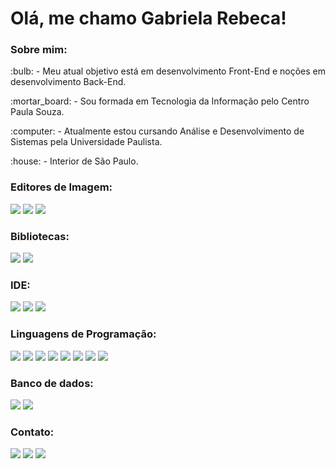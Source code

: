 <h1>Olá, me chamo Gabriela Rebeca!</h1>

<h3>Sobre mim:</h3>
<p>:bulb: - Meu atual objetivo está em desenvolvimento Front-End e noções em desenvolvimento Back-End.</p>
<p>:mortar_board: - Sou formada em Tecnologia da Informação pelo Centro Paula Souza.</p> 
<p>:computer: - Atualmente estou cursando Análise e Desenvolvimento de Sistemas pela Universidade Paulista.</p> 
<p>:house: - Interior de São Paulo.</p> 

<h3>Editores de Imagem:</h3>
<div>
<img src="https://img.shields.io/badge/Adobe%20Illustrator-FF9A00?style=for-the-badge&logo=adobe%20illustrator&logoColor=white"/> <!--Illustrator-->
<img src="https://img.shields.io/badge/Adobe%20Photoshop-31A8FF?style=for-the-badge&logo=Adobe%20Photoshop&logoColor=black"/> <!--Photoshop-->
<img src="https://img.shields.io/badge/Canva-%2300C4CC.svg?&style=for-the-badge&logo=Canva&logoColor=white"/> <!--Canva-->
</div>

<h3>Bibliotecas:</h3>
<div>
<img src="https://img.shields.io/badge/.NET-512BD4?style=for-the-badge&logo=dotnet&logoColor=white"/> <!--.NET-->
<img src="https://img.shields.io/badge/React-20232A?style=for-the-badge&logo=react&logoColor=61DAFB"/> <!--REACT-->
</div>

<h3>IDE:</h3>
<div>
<img src="https://img.shields.io/badge/VSCode-0078D4?style=for-the-badge&logo=visual%20studio%20code&logoColor=white"/> <!--Visual Studio Code-->
<img src="https://img.shields.io/badge/Visual_Studio-5C2D91?style=for-the-badge&logo=visual%20studio&logoColor=white"/> <!--Visual Studio-->
<img src="https://img.shields.io/badge/Android_Studio-3DDC84?style=for-the-badge&logo=android-studio&logoColor=white"/> <!--Android Studio-->
</div>

<h3>Linguagens de Programação:</h3>
<div>
<img src="https://img.shields.io/badge/CSS3-1572B6?style=for-the-badge&logo=css3&logoColor=white"/> <!--CSS3-->
<img src="https://img.shields.io/badge/HTML5-E34F26?style=for-the-badge&logo=html5&logoColor=white"/> <!--HTML5-->
<img src="https://img.shields.io/badge/JavaScript-323330?style=for-the-badge&logo=javascript&logoColor=F7DF1E"/> <!--JavaScript-->
<img src="https://img.shields.io/badge/PHP-777BB4?style=for-the-badge&logo=php&logoColor=white"/> <!--PHP-->
<img src="https://img.shields.io/badge/C-00599C?style=for-the-badge&logo=c&logoColor=white"/> <!--C-->
<img src="https://img.shields.io/badge/C%23-239120?style=for-the-badge&logo=c-sharp&logoColor=white"/> <!--C#-->
<img src="https://img.shields.io/badge/TypeScript-007ACC?style=for-the-badge&logo=typescript&logoColor=white"/> <!--TypeScript-->
<img src="https://img.shields.io/badge/Wordpress-21759B?style=for-the-badge&logo=wordpress&logoColor=white"/> <!--WordPress-->
</div>

<h3>Banco de dados:</h3>
<div>
<img src="https://img.shields.io/badge/MySQL-005C84?style=for-the-badge&logo=mysql&logoColor=white"/> <!--mySQL-->
<img src="https://img.shields.io/badge/Microsoft%20SQL%20Server-CC2927?style=for-the-badge&logo=microsoft%20sql%20server&logoColor=white"/> <!--SQLserver-->
</div>

<h3>Contato:</h3>
<div>
<a href = "https://wa.me/15981027198"><img loading="lazy" src="https://img.shields.io/badge/WhatsApp-25D366?style=for-the-badge&logo=whatsapp&logoColor=white" target="_blank"></a> <!--whatsapp-->
<a href = "mailto:gabirmsoares@gmail.com"><img loading="lazy" src="https://img.shields.io/badge/Gmail-D14836?style=for-the-badge&logo=gmail&logoColor=white" target="_blank"></a> <!--gmail-->
<a href = "https://www.linkedin.com/in/gabsmart" target="_blank"><img loading="lazy" src="https://img.shields.io/badge/-LinkedIn-%230077B5?style=for-the-badge&logo=linkedin&logoColor=white" target="_blank"></a> <!--linkedin-->
</div>

<!--lista de imagens: https://github.com/alexandresanlim/Badges4-README.md-Profile#-static-->
<!--guia markdown: https://docs.github.com/pt/get-started/writing-on-github/getting-started-with-writing-and-formatting-on-github/basic-writing-and-formatting-syntax#hiding-content-with-comments-->
<!--guia markdown: https://docs.pipz.com/central-de-ajuda/learning-center/guia-basico-de-markdown#open-->
